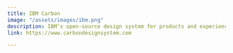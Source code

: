 ```yaml
---
title: IBM Carbon
image: "/assets/images/ibm.png"
description: IBM’s open-source design system for products and experiences.
link: https://www.carbondesignsystem.com

---
```

